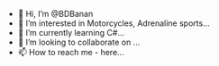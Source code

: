 - 👋 Hi, I’m @BDBanan
- 👀 I’m interested in Motorcycles, Adrenaline sports...
- 🌱 I’m currently learning C#...
- 💞️ I’m looking to collaborate on ...
- 📫 How to reach me - here...

<!---
BDBanan/BDBanan is a ✨ special ✨ repository because its `README.md` (this file) appears on your GitHub profile.
You can click the Preview link to take a look at your changes.
--->
